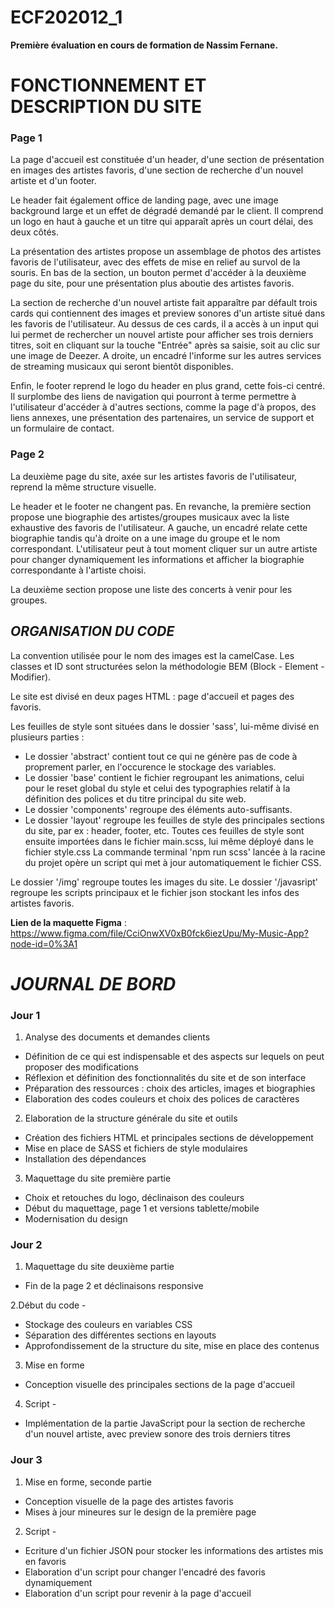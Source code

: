 # ECF202012_1

**Première évaluation en cours de formation de Nassim Fernane.**


# FONCTIONNEMENT ET DESCRIPTION DU SITE 

### Page 1 ###

La page d'accueil est constituée d'un header, d'une section de présentation en images des artistes favoris, d'une section de recherche d'un nouvel artiste et d'un footer.

Le header fait également office de landing page, avec une image background large et un effet de dégradé demandé par le client. Il comprend un logo en haut à gauche et un titre qui apparaît après un court délai, des deux côtés.

La présentation des artistes propose un assemblage de photos des artistes favoris de l'utilisateur, avec des effets de mise en relief au survol de la souris. En bas de la section, un bouton permet d'accéder à la deuxième page du site, pour une présentation plus aboutie des artistes favoris.

La section de recherche d'un nouvel artiste fait apparaître par défault trois cards qui contiennent des images et preview sonores d'un artiste situé dans les favoris de l'utilisateur. Au dessus de ces cards, il a accès à un input qui lui permet de rechercher un nouvel artiste pour afficher ses trois derniers titres, soit en cliquant sur la touche "Entrée" après sa saisie, soit au clic sur une image de Deezer. A droite, un encadré l'informe sur les autres services de streaming musicaux qui seront bientôt disponibles. 

Enfin, le footer reprend le logo du header en plus grand, cette fois-ci centré. Il surplombe des liens de navigation qui pourront à terme permettre à l'utilisateur d'accéder à d'autres sections, comme la page d'à propos, des liens annexes, une présentation des partenaires, un service de support et un formulaire de contact. 

### Page 2 ###

La deuxième page du site, axée sur les artistes favoris de l'utilisateur, reprend la même structure visuelle. 

Le header et le footer ne changent pas. En revanche, la première section propose une biographie des artistes/groupes musicaux avec la liste exhaustive des favoris de l'utilisateur. A gauche, un encadré relate cette biographie tandis qu'à droite on a une image du groupe et le nom correspondant. L'utilisateur peut à tout moment cliquer sur un autre artiste pour changer dynamiquement les informations et afficher la biographie correspondante à l'artiste choisi.

La deuxième section propose une liste des concerts à venir pour les groupes.




## *ORGANISATION DU CODE*

La convention utilisée pour le nom des images est la camelCase.
Les classes et ID sont structurées selon la méthodologie BEM (Block - Element - Modifier).

Le site est divisé en deux pages HTML : page d'accueil et pages des favoris. 

Les feuilles de style sont situées dans le dossier 'sass', lui-même divisé en plusieurs parties : 
- Le dossier 'abstract' contient tout ce qui ne génère pas de code à proprement parler, en l'occurence le stockage des variables. 
- Le dossier 'base' contient le fichier regroupant les animations, celui pour le reset global du style et celui des typographies relatif à la définition des polices et du titre principal du site web.
- Le dossier 'components' regroupe des éléments auto-suffisants.
- Le dossier 'layout' regroupe les feuilles de style des principales sections du site, par ex : header, footer, etc.
Toutes ces feuilles de style sont ensuite importées dans le fichier main.scss, lui même déployé dans le fichier style.css
La commande terminal 'npm run scss' lancée à la racine du projet opère un script qui met à jour automatiquement le fichier CSS.

Le dossier '/img' regroupe toutes les images du site.
Le dossier '/javasript' regroupe les scripts principaux et le fichier json stockant les infos des artistes favoris.

**Lien de la maquette Figma** : https://www.figma.com/file/CciOnwXV0xB0fck6iezUpu/My-Music-App?node-id=0%3A1


# *JOURNAL DE BORD*

### Jour 1 ###
1. Analyse des documents et demandes clients 
- Définition de ce qui est indispensable et des aspects sur lequels on peut proposer des modifications
- Réflexion et définition des fonctionnalités du site et de son interface
- Préparation des ressources : choix des articles, images et biographies
- Elaboration des codes couleurs et choix des polices de caractères

2. Elaboration de la structure générale du site et outils 
- Création des fichiers HTML et principales sections de développement 
- Mise en place de SASS et fichiers de style modulaires 
- Installation des dépendances

3. Maquettage du site première partie 
- Choix et retouches du logo, déclinaison des couleurs
- Début du maquettage, page 1 et versions tablette/mobile
- Modernisation du design
 
 ### Jour 2 ###
 1. Maquettage du site deuxième partie 
 - Fin de la page 2 et déclinaisons responsive
 
 2.Début du code -
 - Stockage des couleurs en variables CSS
 - Séparation des différentes sections en layouts 
 - Approfondissement de la structure du site, mise en place des contenus
 
 3. Mise en forme 
 - Conception visuelle des principales sections de la page d'accueil
 
 4. Script -
 - Implémentation de la partie JavaScript pour la section de recherche d'un nouvel artiste, avec preview sonore des trois derniers titres
 
 ### Jour 3 ###
 1. Mise en forme, seconde partie 
 - Conception visuelle de la page des artistes favoris
 - Mises à jour mineures sur le design de la première page
 
 2. Script -
 - Ecriture d'un fichier JSON pour stocker les informations des artistes mis en favoris
 - Elaboration d'un script pour changer l'encadré des favoris dynamiquement
 - Elaboration d'un script pour revenir à la page d'accueil 

 
 
 
